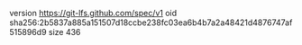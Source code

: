 version https://git-lfs.github.com/spec/v1
oid sha256:2b5837a885a151507d18ccbe238fc03ea6b4b7a2a48421d4876747af515896d9
size 436
